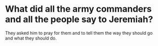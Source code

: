 # What did all the army commanders and all the people say to Jeremiah?

They asked him to pray for them and to tell them the way they should go and what they should do.
